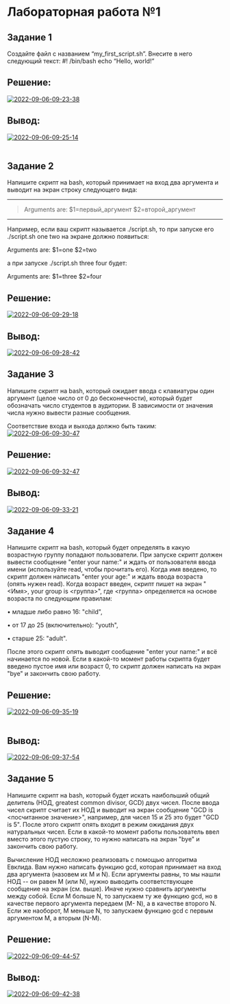 # Лабораторная работа №1

## Задание 1
Создайте файл с названием “my_first_script.sh”.
Внесите в него следующий текст:
#! /bin/bash
echo “Hello, world!”

## Решение:
<a href="https://imgbb.com/"><img src="https://i.ibb.co/4PNvpX3/2022-09-06-09-23-38.png" alt="2022-09-06-09-23-38" border="0"></a>
## Вывод:
<a href="https://ibb.co/hmhZnjW"><img src="https://i.ibb.co/bKq2yZB/2022-09-06-09-25-14.png" alt="2022-09-06-09-25-14" border="0"></a><br /><a target='_blank' href='https://imgbb.com/'></a><br />


## Задание 2
Напишите скрипт на bash, который принимает на вход два аргумента
и выводит на экран строку следующего вида:

---
>Arguments are: $1=первый_аргумент $2=второй_аргумент
---
Например, если ваш скрипт называется ./script.sh, то при запуске его
./script.sh one two на экране должно появиться:

Arguments are: $1=one $2=two

а при запуске ./script.sh three four будет:

Arguments are: $1=three $2=four
## Решение:
<a href="https://imgbb.com/"><img src="https://i.ibb.co/3sndGPT/2022-09-06-09-29-18.png" alt="2022-09-06-09-29-18" border="0"></a>
## Вывод:
<a href="https://imgbb.com/"><img src="https://i.ibb.co/k63HQ1m/2022-09-06-09-28-42.png" alt="2022-09-06-09-28-42" border="0"></a>

## Задание 3
Напишите скрипт на bash, который ожидает ввода с клавиатуры один
аргумент (целое число от 0 до бесконечности), который будет
обозначать число студентов в аудитории. В зависимости от значения
числа нужно вывести разные сообщения.

Соответствие входа и выхода должно быть таким:
<a href="https://ibb.co/zhvL1mt"><img src="https://i.ibb.co/4ZrDcF0/2022-09-06-09-30-47.png" alt="2022-09-06-09-30-47" border="0"></a>
## Решение:
<a href="https://ibb.co/cNqzQD3"><img src="https://i.ibb.co/sF7LqyR/2022-09-06-09-32-47.png" alt="2022-09-06-09-32-47" border="0"></a>
## Вывод:
<a href="https://imgbb.com/"><img src="https://i.ibb.co/j6ZZ6bD/2022-09-06-09-33-21.png" alt="2022-09-06-09-33-21" border="0"></a>

## Задание 4
Напишите скрипт на bash, который будет определять в какую возрастную группу
попадают пользователи. При запуске скрипт должен вывести сообщение "enter
your name:" и ждать от пользователя ввода имени (используйте read, чтобы
прочитать его). Когда имя введено, то скрипт должен написать "enter your age:"
и ждать ввода возраста (опять нужен read). Когда возраст введен, скрипт пишет
на экран "<Имя>, your group is <группа>", где <группа> определяется на основе
возраста по следующим правилам:

• младше либо равно 16: "child",

• от 17 до 25 (включительно): "youth",

• старше 25: "adult".

После этого скрипт опять выводит сообщение "enter your name:" и всё
начинается по новой. Если в какой-то момент работы скрипта будет введено
пустое имя или возраст 0, то скрипт должен написать на экран "bye" и
закончить свою работу.
## Решение:
<a href="https://imgbb.com/"><img src="https://i.ibb.co/GWswZLv/2022-09-06-09-35-19.png" alt="2022-09-06-09-35-19" border="0"></a><br /><a target='_blank' href='https://imgbb.com/'></a><br />
## Вывод:
<a href="https://ibb.co/d2HY6W6"><img src="https://i.ibb.co/T8N3RvR/2022-09-06-09-37-54.png" alt="2022-09-06-09-37-54" border="0"></a>

## Задание 5
Напишите скрипт на bash, который будет искать наибольший общий делитель
(НОД, greatest common divisor, GCD) двух чисел.
После ввода чисел скрипт считает их НОД и выводит на экран
сообщение "GCD is <посчитанное значение>", например, для чисел 15 и 25
это будет "GCD is 5". После этого скрипт опять входит в режим ожидания двух
натуральных чисел. Если в какой-то момент работы пользователь ввел вместо
этого пустую строку, то нужно написать на экран "bye" и закончить свою
работу.

Вычисление НОД несложно реализовать с помощью алгоритма Евклида. Вам
нужно написать функцию gcd, которая принимает на вход два аргумента
(назовем их M и N). Если аргументы равны, то мы нашли НОД -- он
равен M (или N), нужно выводить соответствующее сообщение на экран (см.
выше). Иначе нужно сравнить аргументы между собой. Если M больше N, то
запускаем ту же функцию gcd, но в качестве первого аргумента передаем (M-
N), а в качестве второго N. Если же наоборот, M меньше N, то запускаем
функцию gcd с первым аргументом M, а вторым (N-M).

## Решение:
<a href="https://ibb.co/HVNpzHj"><img src="https://i.ibb.co/xDm8j7N/2022-09-06-09-44-57.png" alt="2022-09-06-09-44-57" border="0"></a>
## Вывод:
<a href="https://ibb.co/8BGvqjx"><img src="https://i.ibb.co/sPcxnF1/2022-09-06-09-42-38.png" alt="2022-09-06-09-42-38" border="0"></a>
